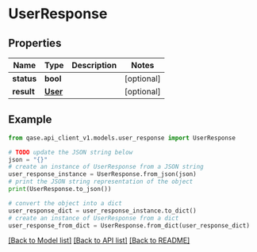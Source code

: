 # UserResponse


## Properties

Name | Type | Description | Notes
------------ | ------------- | ------------- | -------------
**status** | **bool** |  | [optional] 
**result** | [**User**](User.md) |  | [optional] 

## Example

```python
from qase.api_client_v1.models.user_response import UserResponse

# TODO update the JSON string below
json = "{}"
# create an instance of UserResponse from a JSON string
user_response_instance = UserResponse.from_json(json)
# print the JSON string representation of the object
print(UserResponse.to_json())

# convert the object into a dict
user_response_dict = user_response_instance.to_dict()
# create an instance of UserResponse from a dict
user_response_from_dict = UserResponse.from_dict(user_response_dict)
```
[[Back to Model list]](../README.md#documentation-for-models) [[Back to API list]](../README.md#documentation-for-api-endpoints) [[Back to README]](../README.md)


